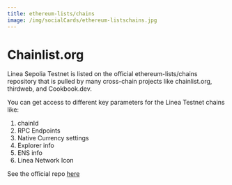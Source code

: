 ```yaml
---
title: ethereum-lists/chains
image: /img/socialCards/ethereum-listschains.jpg
---
```


# Chainlist.org

Linea Sepolia Testnet is listed on the official ethereum-lists/chains repository that is pulled by many cross-chain projects like chainlist.org, thirdweb, and Cookbook.dev.

You can get access to different key parameters for the Linea Testnet chains like:

1. chainId
1. RPC Endpoints
1. Native Currency settings
1. Explorer info
1. ENS info
1. Linea Network Icon

See the official repo [here](https://github.com/ethereum-lists/chains/blob/master/_data/chains/eip155-59141.json)
